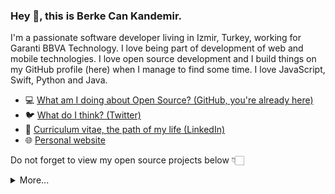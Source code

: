 ### Hey 👋, this is Berke Can Kandemir.

I'm a passionate software developer living in Izmir, Turkey, working for Garanti BBVA Technology. I love being part of development of web and mobile technologies. I love open source development and I build things on my GitHub profile (here) when I manage to find some time. I love JavaScript, Swift, Python and Java.

- 💻 [What am I doing about Open Source? (GitHub, you're already here)](https://github.com/berkekandemir)
- 🐦 [What do I think? (Twitter)](https://twitter.com/berke_kandemir)
- 🏹 [Curriculum vitae, the path of my life (LinkedIn)](https://www.linkedin.com/in/berke-can-kandemir/)
- 🌐 [Personal website](http://www.berkecankandemir.com)

Do not forget to view my open source projects below 👇🏻

<details>
  <summary>More...</summary>
  <img src="https://github-readme-stats.vercel.app/api?username=berkekandemir&show_icons=true&count_private=true&theme=dark" />
</details>
